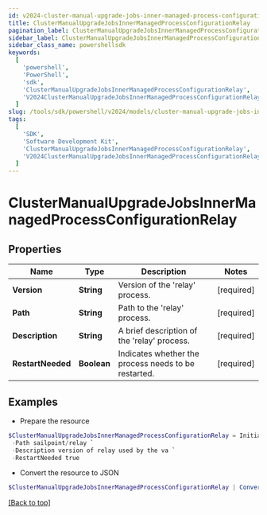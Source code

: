 ```yaml
---
id: v2024-cluster-manual-upgrade-jobs-inner-managed-process-configuration-relay
title: ClusterManualUpgradeJobsInnerManagedProcessConfigurationRelay
pagination_label: ClusterManualUpgradeJobsInnerManagedProcessConfigurationRelay
sidebar_label: ClusterManualUpgradeJobsInnerManagedProcessConfigurationRelay
sidebar_class_name: powershellsdk
keywords:
  [
    'powershell',
    'PowerShell',
    'sdk',
    'ClusterManualUpgradeJobsInnerManagedProcessConfigurationRelay',
    'V2024ClusterManualUpgradeJobsInnerManagedProcessConfigurationRelay',
  ]
slug: /tools/sdk/powershell/v2024/models/cluster-manual-upgrade-jobs-inner-managed-process-configuration-relay
tags:
  [
    'SDK',
    'Software Development Kit',
    'ClusterManualUpgradeJobsInnerManagedProcessConfigurationRelay',
    'V2024ClusterManualUpgradeJobsInnerManagedProcessConfigurationRelay',
  ]
---
```


# ClusterManualUpgradeJobsInnerManagedProcessConfigurationRelay

## Properties

| Name | Type | Description | Notes |
| --- | --- | --- | --- |
| **Version** | **String** | Version of the 'relay' process. | [required] |
| **Path** | **String** | Path to the 'relay' process. | [required] |
| **Description** | **String** | A brief description of the 'relay' process. | [required] |
| **RestartNeeded** | **Boolean** | Indicates whether the process needs to be restarted. | [required] |

## Examples

- Prepare the resource

```powershell
$ClusterManualUpgradeJobsInnerManagedProcessConfigurationRelay = Initialize-V2024ClusterManualUpgradeJobsInnerManagedProcessConfigurationRelay  -Version 3000 `
 -Path sailpoint/relay `
 -Description version of relay used by the va `
 -RestartNeeded true
```

- Convert the resource to JSON

```powershell
$ClusterManualUpgradeJobsInnerManagedProcessConfigurationRelay | ConvertTo-JSON
```

[[Back to top]](#)
